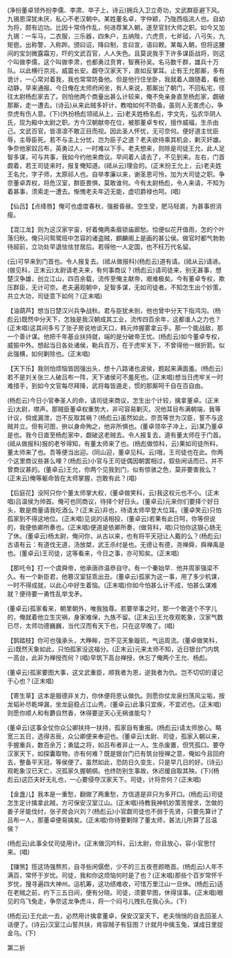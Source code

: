 <!-- { "loadSidebar": true } -->
(净扮董卓领外扮李儒、李肃、卒子上，诗云)拥兵入卫立奇功，文武群臣避下风。九锡恩深犹未厌，私心不老汉朝中。某姓董名卓，字仲颖，乃陇西临洮人也。自幼为将，颇有边功。比因十常侍作乱，何进荐某入朝，遂至官封大师之职。如今又加九锡：一车马，二衣服，三乐器，四朱户，五纳陛，六虎贲，七斧钺，八弓矢，九矩鬯。出称警，入称跸。颁曰诏，降曰制，言曰宣，语曰敕。某每入朝，但将这腰间的宝剑微露霜刃，吓的文武百官，人人失色。且莫说我手下许多谋臣战将，则这个叫做李儒，这个叫做李肃，也都勇过贲育，智赛孙吴。名马数千群，雄兵十万队。以此横行京兆，威震长安。觑夺汉家天下，直如反掌耳。止有王允那厮，多有诡计，一心常对着我，我也常常防备他。但是他行住坐卧，我就着人跟随着，看他动静，早来通报。今日俺在太师府闲坐，有人来说，那厮出了朝门，不回私宅，径往太尉杨彪家去了。则怕他两个商量出甚么计较来，俺不免亲身直至杨彪家，觑破那厮，走一遭去。(诗云)从来此贼多奸计，教咱如何不防备。虽则人无害虎心，争奈虎有伤人意。(下)(外扮杨彪领祗从上，云)老夫姓杨名彪，字文先，弘农华阴人氏，现为殿中太尉之职。方今汉朝献帝在位，被那董卓专权，擅作威福，生杀由己。文武百官，皆凛凛不敢正目而视。因此圣人怀忧，无可奈何。便好道主忧臣辱，主辱臣死。若不与主上分忧，岂为臣子之道？老夫欲待乘其机会，剿灭奸雄。争奈他家奴吕布，英勇过人，一时难以下手。老夫想来，则除是司徒王允，此人足智多谋，可与共事，我如今约他来商议。早间着人请去了，不见到来。左右，门首觑着，若王司徒来时，报复俺知道。(祗从云)理会的。(正末扮王允上，云)老夫姓王名允，字子师，太原祁人也。自举孝廉以来，谢圣恩可怜，加为大司徒之职。争奈董卓弄权，将危汉室，群臣畏惧，莫敢谁何。今有太尉杨彪，令人来请，不知为着甚事，须索走一遭去。惭愧老夫年迈无能，虚叨爵禄也呵。(唱)

【仙吕】【点绛唇】俺可也虚度春秋，强捱昏昼。空生受，肥马轻裘，为甚事担消瘦。

【混江龙】则为这汉家宇宙，好着俺两条眉锁庙廊愁。恰便似花开值雨，怎的个叶落归秋。俺只问鸳鹭班中怎容的诸盗贼，麒麟阁上是画的甚公侯。做官时都气勃勃待超前，立功处早退怯怯甘居后。若得他一人定国，也不枉万代名留。

(云)可早来到门首也。令人报复去。(祗从做报科)(杨彪云)道有请。(祗从云)请进。(做见科，正末云)太尉请老夫来，有何事商议？(杨彪云)请司徒来，别无甚事，想楚汉争雄，创立江山，四百余载，流传至俺主献帝，艰难极矣。今有董卓专权，欺压群臣，无计可奈。老夫遍观朝中，足智多谋，无如司徒者。不知怎生出个妙策，共立大功，司徒意下如何？(正末唱)

【油葫芦】想当日楚汉兴兵争战秋。君与臣犹未剖，他也曾中分天下指鸿沟。(杨彪云)既然中分天下，怎独是我汉朝成其工业，流传四百余年，这都谁人之力也？(正末唱)这其间多亏了张子房说地谈天口，韩元帅握雾拿云手。那一个能战敌，那一个善计谋。他把千年基业扶持就，端的是分破帝王忧。(杨彪云)如今董卓专权，威振中外。想起当日各处诸侯，勒兵百万，在于虎牢关下，不曾得他一根折箭。似此强横，如何剿除也。(正末唱)

【天下乐】我则怕烦恼皆因强出头，想十八路诸也波侯，题起来满面羞。(杨彪云)若不是刘关张三人破吕布一阵，天下诸侯可不羞死也。(正末唱)想当日虎牢关一时难措手，到如今文官每尽拜降，武将每皆遁走，惯的那厮呵千自在百自由。

(杨彪云)今日小官奉圣人的命，请司徒来商议，怎生出个计较，擒拿董卓。(正末云)太尉，噤声。那贼臣董卓权重势大，非可容易剿灭。况他耳目布满朝端，我等计议，倘或漏泄，岂不反取其祸？(杨彪云)虽然如此，奈吾等世为汉臣，誓不与这贼并立。但有可图，拚以身命殉之，他非所惧也。(董卓领卒子冲上，云)某乃董卓是也。我今日直至杨彪家中，觑破这老贼去。令人报复去，道有董太师在于门首。(祗从做报科)报的老爷得知，有董太师来了也。(杨彪做惊科，云)果如司徒所料，董太师来了也。吾等便当出迎。(同山迎，董卓见科。云)哦，王司徒也在此。你两个这里商议些甚么哩？(杨彪云)小官与王司徒偶因朝罢相过，叙些闲话而已，并不曾商议甚的。(董卓云)王允，你两个见我到门，似有惊骇之色，莫非要害我么？(正末云)俺等躯命皆在太师掌握，岂敢有此？(唱)

【后庭花】没阿只你个董太师掌大权，(董卓做笑科，云)我这权元也不小。(正末唱)吕温侯为帅首。俺可也同商议，待择个好日头。(董卓云)元来你们要择个好日头，敢是商量请我吃酒么？(正末云)非也，待请太师早登大位耳。(董卓笑云)只怕孤家到不得这地位。(正末唱)见说的话相投，(董卓云)若果有此日呵，你等但说的，我便依卿所奏也。(正末唱)便道是依卿所奏，(做背科，唱)只怕你这狠心肠无了休。(董卓云)杨太尉，俺问你，从古以来，也有将平天冠让人戴的么？(杨彪云)古语有云：有道伐无道，汤放桀，武王杀纣是也。无德让有德，尧禅舜，舜禅禹是也。(董卓云)王司徒，这等看来，今日之事，亦可知矣。(正末唱)

【那吒令】打一个虞舜帝，他承唐祚温恭自守。有一个秦始早．他并周家强梁不久。有一个新臣君，他篡汉室狂乖出丑。(董卓云)孤家为这一事，用了多少机谋，一时不得成就，以此心中好生着恼。(正末唱)你如今怕甚么计不成，怕甚么谋难就？便待要一勇性乱举戈矛。

(董卓云)孤家看来，朝里朝外，唯我独尊。若要举事之时，那一个敢道个不字儿的，俺就着他立生灾祸，身家难保，九族不留。(正末云)王允夜观乾象，汉家气数已尽，太师功德巍巍，当代汉而有天下也，只在这早晚了。(唱)

【鹊踏枝】你可也强承头，大睁眸，岂不见天象璇玑，气运周流。(董卓做笑科，云)既然天象如此，只怕孤家没这福分。(正末云)元来太师不知，近日银台门内筑一高台，此非为禅授而何？(唱)早筑下高台禅授，休忘了俺两个王允、杨彪。

(董卓云)孤家要图大事，这文武重臣，顺我者为恩，逆我者为仇。岂不切切的谨记于心也？(正末唱)

【寄生草】这本是服德非关力，你休便将恩认做仇。则愿你仗龙泉扫荡风尘垢，按龙韬补尽乾坤漏，坐龙庭稳占江山秀。(董卓云)此事只宜疾，不宜迟也。(正末唱)则愿你顺人和有麝自然香，休得要逆天心无祸谁能勾？

(董卓云)这事全仗你众公卿扶持一扶持，孤家自有重报。(杨彪云)请太师放心。略宽三五日，选得吉辰，众公卿便来奉迎也。(董卓云)太尉、司徒，孤家入朝以来，手握重兵，数百余万；勇猛之将，如吕布者非止一人。生杀废置，但凭孤口。要夺汉家天下，如探囊取物，亦有何难？既是银台门已有筑台授禅之意，俺如今且回府去，整备平天冠，等侯便了。虽然如此，恐防日久变生，只是早几日的好。(诗云)观乾象汉已天亡，况孤家久握朝纲。也终防别生事故，休迟缓自取其殃。(下)(杨彪云)这匹夫好无礼也，一心要侵夺汉家天下。司徒，计将奈何？(正末唱)

【金盏儿】我本是一重愁，翻做了两重愁，方信道是非只为多开口。(杨彪云)司徒怎生定计擒拿此贼，方可保安汉室江山。(正末唱)待教我神机妙策苦搜求，怎做的姜子牙能伐纣，张子房会兴刘？(杨彪云)小官觑司徒也不弱于先贤，只要先算计了吕布一人，那董卓便易擒矣。(正末唱)你待要剿除了董太师，甚法儿所算了吕温侯？

(杨彪云)此事全仗司徒用计。(正末做沉吟科，云)太尉，你且放心，容小官思忖来。(唱)

【赚煞】揽这场强熬煎，自寻些闲僝僽，少不的三五夜苍颜皓首。(杨彪云)人年不满百，常怀于岁忧。司徒，我和你这烦恼何时是了也？(正末唱)那些个百岁常怀千岁忧，搜寻遍四大神州。运机筹，这功绩难收，可惜万里江山一旦休。(杨彪云)适在老贼之前，约下三五日间，便有分晓。司徒，须要早图，休得误事。(正末唱)眼见的乌飞兔走，争奈这龙争虎斗，将一个闷弓儿拽扎在我心头。(下)

(杨彪云)王允此一去，必然用计擒拿董卓，保安汉室天下。老夫悄悄的自去回圣人话便了。(诗云)汉室江山誓共扶，肯容贼子有狂图？计就月中擒玉兔，谋成日里捉金乌。(下)

第二折

